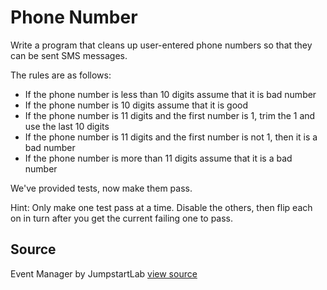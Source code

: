 # Phone Number

Write a program that cleans up user-entered phone numbers so that they can be
sent SMS messages.

The rules are as follows:

- If the phone number is less than 10 digits assume that it is bad
  number
- If the phone number is 10 digits assume that it is good
- If the phone number is 11 digits and the first number is 1, trim the 1
  and use the last 10 digits
- If the phone number is 11 digits and the first number is not 1, then
  it is a bad number
- If the phone number is more than 11 digits assume that it is a bad
  number

We've provided tests, now make them pass.

Hint: Only make one test pass at a time. Disable the others, then flip
each on in turn after you get the current failing one to pass.


## Source

Event Manager by JumpstartLab [view source](http://tutorials.jumpstartlab.com/projects/eventmanager.html)
